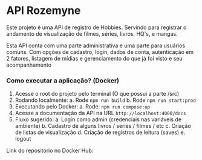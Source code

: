 # API Rozemyne

Este projeto é uma API de registro de Hobbies. Servindo para registrar o andamento de visualização de filmes, séries, livros, HQ's, e mangas.

Esta API conta com uma parte administrativa e uma parte para usuários comuns. Com opções de cadastro, login, dados de conta, autenticação em 2 fatores, listagem de mídias e gerenciamento do que já foi visto e seu acompanhamento

### Como executar a aplicação? (Docker)

1. Acesse o root do projeto pelo terminal (O que possui a parte /src)
2. Rodando localmente:
  a. Rode `npm run build`
  b. Rode `npm run start:prod`
2. Executando pelo Docker:
  a. Rode: `npm run compose:up`
3. Acesse a documentação da API na URL `http://localhost:4000/docs`
4. Fluxo sugerido:
  a. Login como admin (credenciais nas variáveis de ambiente)
  b. Cadastro de alguns livros / series / filmes / etc
  c. Criação de listas de visualização
  d. Criação de registros de leitura (saves)
  e. logout

Link do repositório no Docker Hub:
